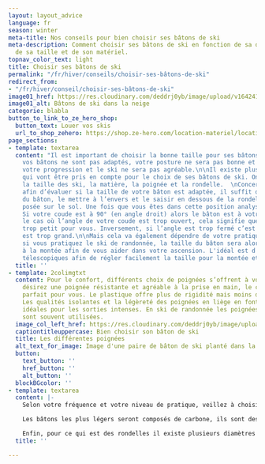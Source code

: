 ```yaml
---
layout: layout_advice
language: fr
season: winter
meta-title: Nos conseils pour bien choisir ses bâtons de ski
meta-description: Comment choisir ses bâtons de ski en fonction de sa discipline,
  de sa taille et de son matériel.
topnav_color_text: light
title: Choisir ses bâtons de ski
permalink: "/fr/hiver/conseils/choisir-ses-bâtons-de-ski"
redirect_from:
- "/fr/hiver/conseil/choisir-ses-bâtons-de-ski"
image01_href: https://res.cloudinary.com/deddrj0yb/image/upload/v1642411068/website/Conseil%20/urban-sanden-RCF-_l7vITo-unsplash_fpch78.jpg
image01_alt: Bâtons de ski dans la neige
categorie: blabla
button_to_link_to_ze_hero_shop:
  button_text: Louer vos skis
  url_to_shop_zehero: https://shop.ze-hero.com/location-materiel/location-ski/location-ski-enfant
page_sections:
- template: textarea
  content: "Il est important de choisir la bonne taille pour ses bâtons de ski. Si
    vos bâtons ne sont pas adaptés, votre posture ne sera pas bonne et vous ralentirez
    votre progression et le ski ne sera pas agréable.\n\nIl existe plusieurs éléments
    qui vont être pris en compte pour le choix de ses bâtons de ski. On va retrouver
    la taille des ski, la matière, la poignée et la rondelle.  \nConcernant la taille,
    afin d’évaluer si la taille de votre bâton est adaptée, il suffit de se munir
    du bâton, le mettre à l’envers et le saisir en dessous de la rondelle, poignée
    posée sur le sol. Une fois que vous êtes dans cette position analysez votre coude.
    Si votre coude est à 90° (en angle droit) alors le bâton est à votre taille. Dans
    le cas où l’angle de votre coude est trop ouvert, cela signifie que le bâton est
    trop petit pour vous. Inversement, si l’angle est trop fermé c’est que le bâton
    est trop grand.\n\nMais cela va également dépendre de votre pratique. En effet,
    si vous pratiquez le ski de randonnée, la taille du bâton sera alors plus grande
    à la montée afin de vous aider dans votre ascension. L'idéal est d'avoir des bâtons
    télescopiques afin de régler facilement la taille pour la montée et la descente"
  title: ''
- template: 2colimgtxt
  content: Pour le confort, différents choix de poignées s’offrent à vous. Si vous
    désirez une poignée résistante et agréable à la prise en main, le caoutchouc est
    parfait pour vous. Le plastique offre plus de rigidité mais moins de confort.
    Les qualités isolantes et la légèreté des poignées en liège en font des alliées
    idéales pour les sorties intenses. En ski de randonnée les poignées en mousse
    sont souvent utilisées.
  image_col_left_href: https://res.cloudinary.com/deddrj0yb/image/upload/v1642411069/website/Conseil%20/ben-kolde-iKEWrU3t0VQ-unsplash_angktg.jpg
  captiontitleuppercase: Bien choisir son bâton de ski
  title: Les différentes poignées
  alt_text_for_image: Image d'une paire de bâton de ski planté dans la neige
  button:
    text_button: ''
    href_button: ''
    alt_button: ''
  blockBGcolor: ''
- template: textarea
  content: |-
    Selon votre fréquence et votre niveau de pratique, veillez à choisir une paire de bâtons de skis adaptés.

    Les bâtons les plus légers seront composés de carbone, ils sont destinés aux skieurs confirmés qui skient régulièrement ou aux pratiquants de ski de randonnée. Pour une pratique dite « normale » optez pour des bâtons en aluminium. Il y a différents types d’aluminium pour les bâtons : le 5083, le plus léger, le 5086 qui sera un peu plus polyvalent entre la légèreté et la solidité et le 7000 pour une bonne résistance.

    Enfin, pour ce qui est des rondelles il existe plusieurs diamètres qui correspondent chacun à une pratique en particulier. Les rondelles avec un diamètre d’environ 50mm sont destinées à une pratique du ski déjà approfondie. Si l’on augmente un peu le diamètre jusqu’à 80mm, on s’adresse à tous les publics et toutes les pratiques. Finalement, les diamètres aux alentours des 100mm, les plus large, sont adaptés au freeride car ils évitent de s’enfoncer dans la neige fraîche.
  title: ''

---
```

